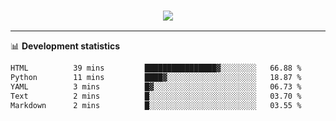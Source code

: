 <h3 align="center">
  <a href="https://github.com/hwalker928">
      <img src="https://github-profile-trophy.vercel.app/?username=hwalker928&no-bg=true&no-frame=true">
  </a>
</h3>


<hr>

📊 **Development statistics**

<!--START_SECTION:waka-->

```txt
HTML          39 mins         ████████████████▓░░░░░░░░   66.88 %
Python        11 mins         ████▓░░░░░░░░░░░░░░░░░░░░   18.87 %
YAML          3 mins          █▓░░░░░░░░░░░░░░░░░░░░░░░   06.73 %
Text          2 mins          █░░░░░░░░░░░░░░░░░░░░░░░░   03.70 %
Markdown      2 mins          █░░░░░░░░░░░░░░░░░░░░░░░░   03.55 %
```

<!--END_SECTION:waka-->

